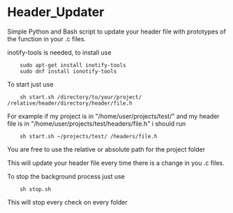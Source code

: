 # Header_Updater
Simple Python and Bash script to update your header file with prototypes of the function in your .c files.

inotify-tools is needed, to install use

        sudo apt-get install inotify-tools
        sudo dnf install ionotify-tools

To start just use


        sh start.sh /directory/to/your/project/ /relative/header/directory/header/file.h

For example if my project is in "/home/user/projects/test/" and my header file is in "/home/user/projects/test/headers/file.h" i should run

        sh start.sh ~/projects/test/ /headers/file.h

You are free to use the relative or absolute path for the project folder

This will update your header file every time there is a change in you .c files.

To stop the background process just use

        sh stop.sh

This will stop every check on every folder
